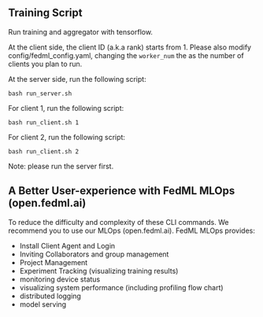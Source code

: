 ## Training Script

Run training and aggregator with tensorflow.

At the client side, the client ID (a.k.a rank) starts from 1.
Please also modify config/fedml_config.yaml, changing the `worker_num` the as the number of clients you plan to run.

At the server side, run the following script:
```
bash run_server.sh
```

For client 1, run the following script:
```
bash run_client.sh 1
```
For client 2, run the following script:
```
bash run_client.sh 2
```
Note: please run the server first.

## A Better User-experience with FedML MLOps (open.fedml.ai)
To reduce the difficulty and complexity of these CLI commands. We recommend you to use our MLOps (open.fedml.ai).
FedML MLOps provides:
- Install Client Agent and Login
- Inviting Collaborators and group management
- Project Management
- Experiment Tracking (visualizing training results)
- monitoring device status
- visualizing system performance (including profiling flow chart)
- distributed logging
- model serving